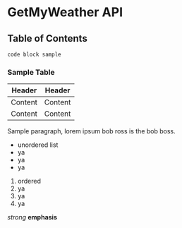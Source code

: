 # GetMyWeather API

## Table of Contents

```
code block sample
```

### Sample Table
Header | Header
--------|------
Content | Content
Content | Content

Sample paragraph, lorem ipsum bob ross is the bob boss.

- unordered list
- ya
- ya
- ya

1. ordered
2. ya
3. ya
4. ya

*strong*
**emphasis**






